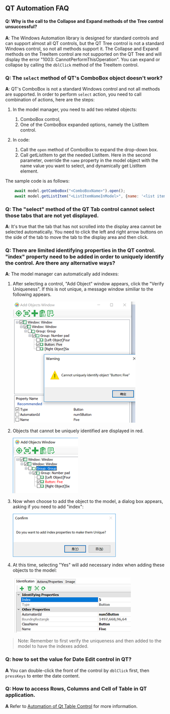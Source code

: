 ## QT Automation FAQ


<a id="tree_expand"></a>
#### Q: Why is the call to the Collapse and Expand methods of the Tree control unsuccessful?

**A**: The Windows Automation library is designed for standard controls and can support almost all QT controls, but the QT Tree control is not a standard Windows control, so not all methods support it. The Collapse and Expand methods on the TreeItem control are not supported on the QT Tree and will display the error "1003: CannotPerformThisOperation". You can expand or collapse by calling the `dblClick` method of the TreeItem control. 

<a id="combobox_select"></a>
### Q: The `select` method of QT's ComboBox object doesn't work?

**A**: QT's ComboBox is not a standard Windows control and not all methods are supported. In order to perform `select` action, you need to call combination of actions, here are the steps:

1. In the model manager, you need to add two related objects: 
   1. ComboBox control, 
   2. One of the ComboBox expanded options, namely the ListItem control.

2. In code:
   1. Call the `open` method of ComboBox to expand the drop-down box.
   2. Call getListItem to get the needed ListItem. Here in the second parameter, override the `name` property in the model object with the name value you want to select, and dynamically get ListItem element. 
   
The sample code is as follows:

```javascript
    await model.getComboBox("<ComboBoxName>").open();
    await model.getListItem("<ListItemNameInModel>", {name: '<list item name>'}).click();
```

<a id="tab_select"></a>
### Q: The "select" method of the QT Tab control cannot select those tabs that are not yet displayed.

**A**: It's true that the tab that has not scrolled into the display area cannot be selected automatically. You need to click the left and right arrow buttons on the side of the tab to move the tab to the display area and then click.

<a id="add_unique_index"></a>
### Q: There are limited identifying properties in the QT control. "index" property need to be added in order to uniquely identify the control. Are there any alternative ways?

**A**: The model manager can automatically add indexes:


1. After selecting a control, "Add Object" window appears, click the "Verify Uniqueness". If this is not unique, a message window similiar to the following appears.

   ![](assets/faq/cannot_unique.png)

2. Objects that cannot be uniquely identified are displayed in red.

   ![](assets/faq/none_unique_red.png)

3. Now when choose to add the object to the model, a dialog box appears, asking if you need to add "index":

   ![](assets/faq/confirm_add_index.png)

4. At this time, selecting "Yes" will add necessary index when adding these objects to the model:

   ![](assets/faq/index_added.png)

>Note: Remember to first verify the uniqueness and then added to the model to have the indexes added.

<a id="date_edit"></a>
### Q: how to set the value for Date Edit control in QT?
**A** You can double-click the front of the control by `dblClick` first, then `pressKeys` to enter the date content.


<a id="qt_table"></a>
### Q: How to access Rows, Columns and Cell of Table in QT application.
**A** Refer to [Automation of Qt Table Control](qt/qt_table.md) for more information.